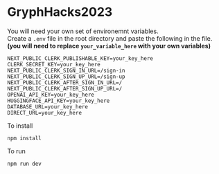 # GryphHacks2023

You will need your own set of environemnt variables. <br/>
Create a `.env` file in the root directory and paste the following in the file.<br/>
**(you will need to replace `your_variable_here` with your own variables)**
```env
NEXT_PUBLIC_CLERK_PUBLISHABLE_KEY=your_key_here
CLERK_SECRET_KEY=your_key_here
NEXT_PUBLIC_CLERK_SIGN_IN_URL=/sign-in
NEXT_PUBLIC_CLERK_SIGN_UP_URL=/sign-up
NEXT_PUBLIC_CLERK_AFTER_SIGN_IN_URL=/
NEXT_PUBLIC_CLERK_AFTER_SIGN_UP_URL=/
OPENAI_API_KEY=your_key_here
HUGGINGFACE_API_KEY=your_key_here
DATABASE_URL=your_key_here
DIRECT_URL=your_key_here
```

To install

```
npm install
```

To run

```
npm run dev
```
